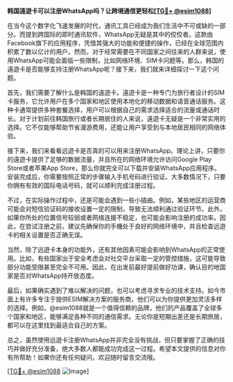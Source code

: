 **韩国遠遊卡可以注册WhatsApp吗？让跨境通信更轻松[[TG💪+ @esim1088](https://t.me/s/esim1088)]**

在当今这个数字化飞速发展的时代，通讯工具已经成为我们生活中不可或缺的一部分。而提到跨国际的即时通讯软件，WhatsApp无疑是其中的佼佼者。这款由Facebook旗下的应用程序，凭借其强大的功能和便捷的操作，已经在全球范围内积累了数以亿计的用户。然而，对于经常需要在不同国家之间往来的人群来说，使用WhatsApp可能会面临一些限制，比如网络环境、SIM卡问题等。那么，韩国的遠遊卡是否能够支持注册WhatsApp呢？接下来，我们就来详细探讨一下这个问题。

首先，我们需要了解什么是韩国的遠遊卡。遠遊卡是一种专门为旅行者设计的SIM卡服务，它允许用户在多个国家和地区使用本地化的移动数据和语音通话服务。这种卡通常提供多种套餐选择，用户可以根据自己的需求选择适合的流量或通话时长。对于计划前往韩国旅行或者长期居住的人来说，遠遊卡无疑是一个非常实用的选择。它不仅能够帮助节省漫游费用，还能让用户享受到与本地居民相同的网络体验。

接下来，我们来看看远遊卡是否真的可以用来注册WhatsApp。理论上讲，只要你的遠遊卡提供了足够的数据流量，并且所在的网络环境允许访问Google Play Store或者苹果App Store，那么你就完全可以下载并安装WhatsApp应用程序。安装完成后，你需要按照正常的步骤输入手机号码进行验证。大多数情况下，只要你拥有有效的国际电话号码，就可以顺利完成注册过程。

不过，在实际操作过程中，还是可能会遇到一些小插曲。例如，某些地区的运营商可能会对短信验证码的接收设置一定的限制，导致无法顺利通过验证环节。此外，如果你所处的位置信号较弱或者网络连接不稳定，也可能会影响注册的成功率。因此，在尝试注册之前，建议先确保你的手機处于良好的网络环境中，并且检查远遊卡的相关设置是否正确无误。

当然，除了远遊卡本身的功能外，还有其他因素可能会影响到WhatsApp的正常使用。比如，有些国家出于安全考虑会对社交平台采取一定的管控措施，这可能导致部分功能受限甚至完全不可用。因此，在出发前最好提前做好功课，确认目的地国家是否对WhatsApp持开放态度。

最后，如果确实遇到了难以解决的问题，也可以考虑寻求专业的技术支持。如今市面上有许多专注于提供ESIM解决方案的服务商，他们可以为你提供更加灵活多样的选择。例如，@esim1088就是一个值得信赖的品牌，他们的产品覆盖了全球多个国家和地区，能够满足各种不同的通信需求。无论你是短期出差还是长期旅居，都可以在这里找到最适合自己的方案。

总之，虽然使用远遊卡注册WhatsApp并非完全没有挑战，但只要掌握了正确的技巧并做好充分准备，绝大多数人都能成功完成这一过程。希望本文提供的信息对你有所帮助！如果你还有任何疑问，欢迎随时留言交流哦。

[[TG💪+ @esim1088](https://t.me/s/esim1088) ![Image](https://i.postimg.cc/4NQfJmqS/Snipaste-2025-05-13-00-14-12.png)]